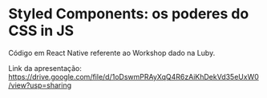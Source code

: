 # Styled Components: os poderes do CSS in JS



Código em React Native referente ao Workshop dado na Luby.



Link da apresentação: https://drive.google.com/file/d/1oDswmPRAyXqQ4R6zAiKhDekVd35eUxW0/view?usp=sharing
